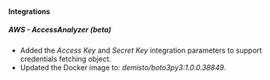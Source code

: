 
#### Integrations
##### AWS - AccessAnalyzer (beta)
- Added the *Access Key* and *Secret Key* integration parameters to support credentials fetching object.
- Updated the Docker image to: *demisto/boto3py3:1.0.0.38849*.